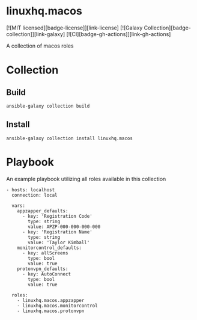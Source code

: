 # linuxhq.macos

[![MIT licensed][badge-license]][link-license]
[![Galaxy Collection][badge-collection]][link-galaxy]
[![CI][badge-gh-actions]][link-gh-actions]

A collection of macos roles

# Collection

## Build

    ansible-galaxy collection build

## Install

    ansible-galaxy collection install linuxhq.macos

# Playbook

An example playbook utilizing all roles available in this collection

    - hosts: localhost
      connection: local

      vars:
        appzapper_defaults:
          - key: 'Registration Code'
            type: string
            value: APZP-000-000-000-000
          - key: 'Registration Name'
            type: string
            value: 'Taylor Kimball'
        monitorcontrol_defaults:
          - key: allScreens
            type: bool
            value: true
        protonvpn_defaults:
          - key: AutoConnect
            type: bool
            value: true

      roles:
        - linuxhq.macos.appzapper
        - linuxhq.macos.monitorcontrol
        - linuxhq.macos.protonvpn
